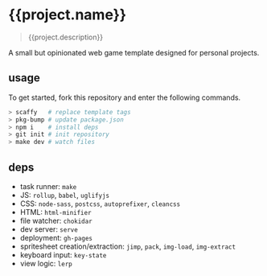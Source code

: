 # {{project.name}}
> {{project.description}}

A small but opinionated web game template designed for personal projects.

## usage
To get started, fork this repository and enter the following commands.
```sh
> scaffy   # replace template tags
> pkg-bump # update package.json
> npm i    # install deps
> git init # init repository
> make dev # watch files
```

## deps
- task runner: `make`
- JS: `rollup`, `babel`, `uglifyjs`
- CSS: `node-sass`, `postcss`, `autoprefixer`, `cleancss`
- HTML: `html-minifier`
- file watcher: `chokidar`
- dev server: `serve`
- deployment: `gh-pages`
- spritesheet creation/extraction: `jimp`, `pack`, `img-load`, `img-extract`
- keyboard input: `key-state`
- view logic: `lerp`
